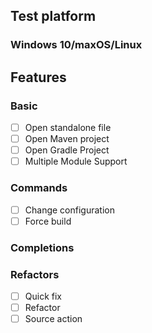 ## Test platform 

### Windows 10/maxOS/Linux

## Features

### Basic
 - [ ] Open standalone file
 - [ ] Open Maven project
 - [ ] Open Gradle Project
 - [ ] Multiple Module Support

### Commands
 - [ ] Change configuration
 - [ ] Force build

### Completions

### Refactors
 - [ ] Quick fix
 - [ ] Refactor
 - [ ] Source action